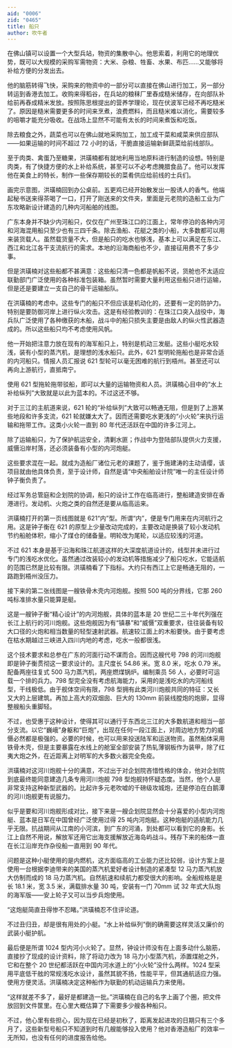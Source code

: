 ```yaml
---
aid: "0006"
zid: "0465"
title: 船只
author: 吹牛者
---
```


在佛山镇可以设置一个大型兵站，物资的集散中心。他思索着，利用它的地理优势，既可以大规模的采购军需物资：大米、杂粮、牲畜、水果、布匹……又能够将补给方便的分发出去。

他的脑筋转得飞快，采购来的物资中的一部分可以直接在佛山进行加工，另一部分转运到香港去加工。收购来得稻谷，在兵站的粮秣厂里舂成糙米储存，在向部队补给前再舂成精米发放。按照陈思根提出的营养学理论，现在伏波军已经不再吃糙米了。原因是糙米需要更多的时间来烹煮，浪费燃料，而且糙米难以消化，需要较多的咀嚼才能充分吸收。在战场上显然不可能有太长的时间来煮饭和吃饭。

除去粮食之外，蔬菜也可以在佛山就地采购加工，加工成干菜和咸菜来供应部队――如果运输的时间不超过 72 小时的话，干脆直接运输新鲜蔬菜给前线部队。

至于肉类、禽蛋乃至糖果，洪璜楠都有就地利用当地原料进行制造的设想。特别是肉类，有了快捷方便的水上补给系统，甚至可以不必考虑腌腊食品了。他可以发挥他在美食上的特长，制作一些保存期较长的菜肴供应给前线的士兵们。

画完示意图，洪璜楠回到办公桌前。五更鸡已经开始散发出一股诱人的香气。他端起秘书送来得茶喝了一口，打开了刚送来的文件夹，里面是元老院的造船工业为广东攻略新设计建造的几种内河船舶的线图。

广东本身并不缺少内河船只，仅仅在广州至珠江口的江面上，常年停泊的各种内河和河海混用船只至少也有三四千条。除去渔船、花艇之类的小船，大多数都可以用来装货载人。虽然载货量不大，但是船只的吃水也够浅，基本上可以满足在东江、西江和北江各干支流航行的需求。本地的沿海商船也不少，直接征用费不了多少事。

但是洪璜楠对这些船都不甚满意：这些船只清一色都是帆船不说，货舱也不太适应联勤部门广泛使用的各种标准包装箱。虽然暂时需要大量利用这些船只进行运输，但是还是要建立一支自己的骨干运输船队。

在洪璜楠的考虑中。这些专门的船只不但应该是机动化的，还要有一定的防护力。特别是要防御河岸上进行纵火攻击。这是有经验教训的：在珠江口突入战役中，海兵队广泛使用了各种缴获的木船，战斗中的船只损失主要是由敌人的纵火性武器造成的。所以这些船只均不考虑使用风帆。

他一开始把注意力放在现有的海军船只上，特别是机动三发艇。这些小艇吃水较浅，装有小型的蒸汽机，是理想的浅水船只。此外，621 型明轮拖船也是非常合适的内河船只。情报人员汇报说 621 型轮可以毫无困难的航行到梧州。甚至还可以再向上游航行，直抵南宁。

使用 621 型拖轮拖带驳船，即可以大量的运输物资和人员。洪璜楠心目中的“水上补给纵列”大致就是以此为蓝本的。不过这还不够。

对于三江的主航道来说，621 轮的“补给纵列”大致可以畅通无阻，但是到了上游某些地段和许多支流，621 轮就嫌太大了。因而还需要吃水更浅的“小火轮”来执行运输和拖带工作。这类小火轮一直到 80 年代还活跃在中国的许多江河上。

除了运输船只，为了保护航运安全，清剿水匪；作战中为登陆部队提供火力支援，威慑沿岸村落，还必须装备有小型的内河炮艇。

这些要求混在一起。就成为造船厂诸位元老的课题了，鉴于施建涛的主动请缨，该项目就由他具体负责，至于设计师，自然是请“中央船舶设计院”唯一的主任设计师钟子衡负责了。

经过军务总管庭和企划院的协调，船只的设计工作在临高进行，整船建造安排在香港进行。发动机、火炮之类的自然还是要从临高运来。

洪璜楠打开的第一页线图就是 621“内”型。所谓“内”，便是专门用来在内河航行之用。这是钟子衡在 621 的原型上少量改动完成的，主要改动是换装了较小发动机节约船舱体积，缩小了煤仓的储备量。明轮改为尾轮，以适应较浅的河道。

不过 621 本身是基于沿海和珠江航道这样的大深度航道设计的，线型并未进行过专门的浅吃水优化。虽然通过改装较小的发动机等措施减少了船只吃水，它能适航的范围已然是比较有限。洪璜楠看了下指标。大约只有西江上它是畅通无阻的，一路跑到梧州没压力。

接下来的第二张线图是一艘铁骨木壳内河炮舰。按照 500 吨的分界线，它那 260 吨标准排水量只能算是艇。

这是一艘钟子衡“精心设计”的内河炮舰，具体的蓝本是 20 世纪二三十年代列强在长江上航行的河川炮舰。这些炮舰因为有“镇暴”和“威慑”双重要求，往往装备有较大口径的火炮和相当数量的轻型速射武器。航速较江面上的木船要快。由于要考虑在枯水期越过三峡进入四川内地的考虑，吃水一般都很浅。

这个技术要求和总参在广东的河面行动不谋而合。因而这艘代号 798 的河川炮舰即是钟子衡贯彻这一要求设计的。主尺度长 54.86 米。宽 8.0 米，吃水 0.79 米。配备两座往复式 500 马力蒸汽机，两座燃煤锅炉。编制乘员 56 人，必要时可运载一个排的兵力。798 型完全没有考虑航海能力，采用的是浅吃水的内河船线型，干线极低。由于舰体空间有限，798 型拥有此类河川炮舰共同的特征：又长又大的上层建筑。再加上高大的双烟囱、巨大的 130mm 前装线膛炮的炮廓，显得整艘船头重脚轻。

不过，也受惠于这种设计，使得其可以通行于东西北三江的大多数航道和相当一部分支流。以它“巍峨”身躯和“巨炮”，出现在任何一段江面上，对周边地方势力的威慑必然都是极强的。必要的时候，也可以用来投送陆军和运送物资。虽然船体采用铁骨木壳，但是主要暴露在水线上的舱室全部安装了热轧薄钢板作为装甲，除了红夷大炮之外，在近距离上对明军的大多数火器完全免疫。

洪璜楠对这河川炮舰十分的满意，不过出于对企划院吝惜性格的体会，他对企划院到底最终能同意建造几条专用河川炮舰 798 型炮舰持怀疑态度。当然，他个人是非常支持这种新型武器的。比起许多元老吹嘘的千磅级攻城炮，还是停泊在白鹅潭的河川炮舰更有说服力。

似乎是要和河川炮舰形成对比，接下来是一艘企划院显然会十分喜爱的小型内河炮艇、蓝本是日军在中国曾经广泛使用过得 25 吨内河炮艇。这种炮艇的适航能力几乎无限。抗战期间从江南的小河滨，到广东的河涌，到处都可以看到它的身影。长江上自然不用说，解放军还用它出海支援解放近海岛屿战斗。残存下来的船体一直在长江沿岸充作杂役船一直用到 90 年代。

问题是这种小艇使用的是内燃机，这方面临高的工业能力还比较弱，设计方案上是使用一台根据李迪带来的美国的蒸汽机爱好者设计制造的紧凑型 12 马力蒸汽机放大仿制而成的 18 马力蒸汽机。自然航速和续航力都受很大的影响。全船规格是是长 18.1 米，宽 3.5 米，满载排水量 30 吨，安装有一门 70mm 试 32 年式大队炮的海军版――安上轮子又可以当步兵炮使用。

“这炮艇简直丑得惨不忍睹。”洪璜楠忍不住评论道。

不过丑归丑，却是很有用处的小艇。“水上补给纵列”倒的确需要这样灵活又廉价的武装小艇护航。

最后便是所谓 1024 型内河小火轮了。显然，钟设计师没有在上面多动什么脑筋，直接抄了现成的设计资料，除了将动力改为 18 马力小型蒸汽机，添置煤舱之外，它和在整个 20 世纪都活跃在中国内河水道上的“小火轮”没什么两样。1024 型采用平底低干舷的常规浅吃水设计，虽然其貌不扬，性能平平，但其通航适应力强。使用方便灵活。洪璜楠决定这种船作为联勤的机动运输兵力来使用。

“这样就差不多了，最好是都建造一批。”洪璜楠在自己的名字上画了个圈，把文件放回到文件筐里。在心里大概估算了下需要多少艘各种船只。

不过，他心里有些担心，因为现在已经是初秋了，距离发起进攻的日期只有三个多月了，这些新型号船只不知道到时有几艘能够投入使用？他对香港造船厂的效率一无所知，也没有任何的进度报告给他。
